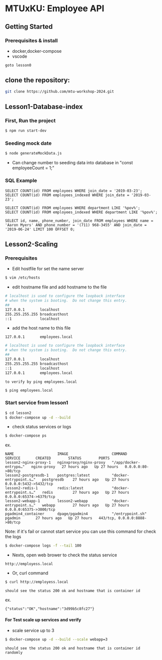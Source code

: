 # MTUxKU: Employee API

## Getting Started

### Prerequisites & install 
- docker,docker-compose
- vscode

```goto lesson0```

## clone the repository:

```bash
git clone https://github.com/mtu-workshop-2024.git
```

## Lesson1-Database-index

### First, Run the project
```bash
$ npm run start-dev
```

### Seeding mock date
```bash
$ node generateMockData.js
```
* Can change number to seeding data into database in "const employeeCount = 1;"

### SQL Example
```
SELECT COUNT(id) FROM employees WHERE join_date = '2019-03-23';
SELECT COUNT(id) FROM employees_indexed WHERE join_date = '2019-03-23';

SELECT COUNT(id) FROM employees WHERE department LIKE '%pov%';
SELECT COUNT(id) FROM employees_indexed WHERE department LIKE '%pov%';

SELECT id, name, phone_number, join_date FROM employees WHERE name = 'Aaron Myers' AND phone_number = '(711) 968-3455' AND join_date = '2019-06-24' LIMIT 100 OFFSET 0;
```

## Lesson2-Scaling

### Prerequisites 

- Edit hostfile for set the name server

```bash
$ vim /etc/hosts
```

- edit hostname file and add hostname to the file

```bash
# localhost is used to configure the loopback interface
# when the system is booting.  Do not change this entry.
##
127.0.0.1	    localhost
255.255.255.255	broadcasthost
::1             localhost
```
- add the host name to this file
```
127.0.0.1       employees.local
```

```bash
# localhost is used to configure the loopback interface
# when the system is booting.  Do not change this entry.
##
127.0.0.1	    localhost
255.255.255.255	broadcasthost
::1             localhost
127.0.0.1       employees.local
```

```to verify by ping employees.local```
```bash
$ ping employees.local
```
### Start service from lesson1

```bash
$ cd lesson2
$ docker-compose up -d --build
```
- check status services or logs
```bash
$ docker-compose ps
```

ex.
```
NAME                    IMAGE                    COMMAND                  SERVICE       CREATED        STATUS        PORTS
lesson2-nginx-proxy-1   nginxproxy/nginx-proxy   "/app/docker-entrypo…"   nginx-proxy   27 hours ago   Up 27 hours   0.0.0.0:80->80/tcp
lesson2-postgresdb-1    postgres:latest          "docker-entrypoint.s…"   postgresdb    27 hours ago   Up 27 hours   0.0.0.0:5432->5432/tcp
lesson2-redis-1         redis:latest             "docker-entrypoint.s…"   redis         27 hours ago   Up 27 hours   0.0.0.0:65374->6379/tcp
lesson2-webapp-1        lesson2-webapp           "docker-entrypoint.s…"   webapp        27 hours ago   Up 27 hours   0.0.0.0:65375->3000/tcp
pgadmin4_container      dpage/pgadmin4           "/entrypoint.sh"         pgadmin       27 hours ago   Up 27 hours   443/tcp, 0.0.0.0:8888->80/tcp
```


Note: if it's fail or cannot start service you can use this command for check the logs
```bash
$ docker-compose logs -f --tail 100
```

- Nexts, open web brower to check the status service
```
http://employess.local
```

- Or, curl command
```bash
$ curl http://employess.local
```
```should see the status 200 ok and hostname that is container id```

ex.
```
{"status":"OK","hostname":"3d99b5c8fc27"}
```



#### For Test scale up services and verify
- scale service up to 3
```bash
$ docker-compose up -d --build --scale webapp=3
```
```should see the status 200 ok and hostname that is container id randomly```








